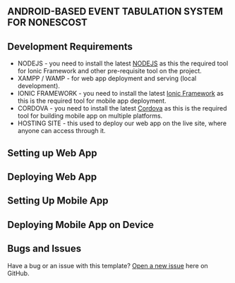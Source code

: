 ## ANDROID-BASED EVENT TABULATION SYSTEM FOR NONESCOST


## Development Requirements

* NODEJS - you need to install the latest [NODEJS](https://nodejs.org/en/) as this the required tool for Ionic Framework and other pre-requisite tool on the project.
* XAMPP / WAMP - for web app deployment and serving (local development).
* IONIC FRAMEWORK - you need to install the latest [Ionic Framework](http://ionicframework.com/) as this is the required tool for mobile app deployment.
* CORDOVA - you need to install the latest [Cordova](https://cordova.apache.org/) as this is the required tool for building mobile app on multiple platforms.
* HOSTING SITE - this used to deploy our web app on the live site, where anyone can access through it.


## Setting up Web App


## Deploying Web App


## Setting Up Mobile App


## Deploying Mobile App on Device



## Bugs and Issues

Have a bug or an issue with this template? [Open a new issue](https://github.com/jbagaresgaray/TABULATION-SYSTEM/issues) here on GitHub.
